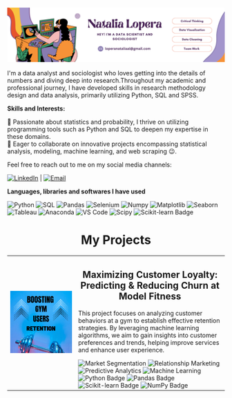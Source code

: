  ![Header](https://github.com/Natcol05/Natcol05/blob/45efe3f38902e43e19d1a93e212f76f91f05b924/Natalia%20Lopera%20(1).png)
</div>

I'm a data analyst and sociologist who loves getting into the details of numbers and diving deep into research.Throughout my academic and professional journey, I have developed skills in research methodology design and data analysis, primarily utilizing Python, SQL and SPSS.

**Skills and Interests:**
   
🌱 Passionate about statistics and probability, I thrive on utilizing programming tools such as Python and SQL to deepen my expertise in these domains.                                                                       
👯 Eager to collaborate on innovative projects encompassing statistical analysis, modeling, machine learning, and web scraping 😉. 

Feel free to reach out to me on my social media channels:

[![LinkedIn](https://img.shields.io/badge/-LinkedIn-blue?style=flat&logo=linkedin)](https://www.linkedin.com/in/natalia-lopera) | [![Email](https://img.shields.io/badge/-Email-white?style=flat&logo=gmail)](mailto:loperanataliaal@gmail.com)

**Languages, libraries and softwares I have used**

![Python](https://img.shields.io/badge/-Python-000000?style=flat&logo=python)
![SQL](https://img.shields.io/badge/-SQL-000000?style=flat&logo=MySQL)
![Pandas](https://img.shields.io/badge/-Pandas-000000?style=flat&logo=pandas)
![Selenium](https://img.shields.io/badge/-Selenium-000000?style=flat&logo=selenium)
![Numpy](https://img.shields.io/badge/-Numpy-000000?style=flat&logo=numpy)
![Matplotlib](https://img.shields.io/badge/-Matplotlib-000000?style=flat&logo=matplotlib)
![Seaborn](https://img.shields.io/badge/-Seaborn-000000?style=flat&logo=seaborn)
![Tableau](https://img.shields.io/badge/-Tableau-000000?style=flat&logo=tableau)
![Anaconda](https://img.shields.io/badge/-Anaconda-000000?style=flat&logo=Anaconda)
![VS Code](https://img.shields.io/badge/-visualstudiocode-000000?style=flat&logo=visual-studio-code)
![Scipy](https://img.shields.io/badge/-Scipy-000000?style=flat&logo=Scipy)
<img src="https://img.shields.io/badge/-Scikit--learn-000000?style=flat&logo=scikit-learn" alt="Scikit-learn Badge" />


<div align="center">
  <h1>My Projects</h1>
</div>



<table>
  <tr>
    <td>
     <a href="https://github.com/Natcol05/Machine-Learning-Model.git" target="_blank">
  <img src="https://github.com/Natcol05/Machine-Learning-Model/blob/93da41886e23f109e930422c2e0a179ad2d2f021/Graphics/GYM%20(4).png?raw=true" alt="Gym Image" style="padding-right: 10px;"/>
     </a>
    </td>
    <td>
      <h2 align="center">Maximizing Customer Loyalty: Predicting & Reducing Churn at Model Fitness</h2>
      <p>
        This project focuses on analyzing customer behaviors at a gym to establish effective retention strategies. By leveraging machine learning algorithms, we aim to gain insights into customer preferences and trends, helping improve services and enhance user experience.
      </p>
      <div>
        <img src="https://img.shields.io/badge/-Market%20Segmentation-000000?style=flat&logo=googleanalytics" alt= "Market Segmentation" />
        <img src="https://img.shields.io/badge/-Relationship%20Marketing-000000?style=flat&logo=handshake" alt= "Relationship Marketing" />
       <img src="https://img.shields.io/badge/-Predictive%20Analytics-000000?style=flat&logo=datadog" alt="Predictive Analytics" />
       <img src="https://img.shields.io/badge/-Machine%20Learning-000000?style=flat&logo=tensorflow" alt="Machine Learning" />
        <img src="https://img.shields.io/badge/-Python-000000?style=flat&logo=python" alt="Python Badge" />
        <img src="https://img.shields.io/badge/-Pandas-000000?style=flat&logo=pandas" alt="Pandas Badge" />
        <img src="https://img.shields.io/badge/-Scikit--learn-000000?style=flat&logo=scikit-learn" alt="Scikit-learn Badge" />
        <img src="https://img.shields.io/badge/-NumPy-000000?style=flat&logo=numpy" alt="NumPy Badge" />
      </div>
    </td>
  </tr>
</table>
